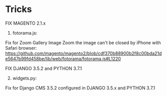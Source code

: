 # Tricks

FIX MAGENTO 2.1.x

1) fotorama.js:

Fix for Zoom Gallery Image Zoom the image can't be closed by iPhone with Safari browser:
https://github.com/magento/magento2/blob/cdf370b88900b2f8c00bda21de5647b99fd458be/lib/web/fotorama/fotorama.js#L1220

FIX DJANGO 3.5.2 and PYTHON 3.7.1

2) widgets.py:

Fix for Django CMS 3.5.2 configured in DJANGO 3.5.x and PYTHON 3.7.1
